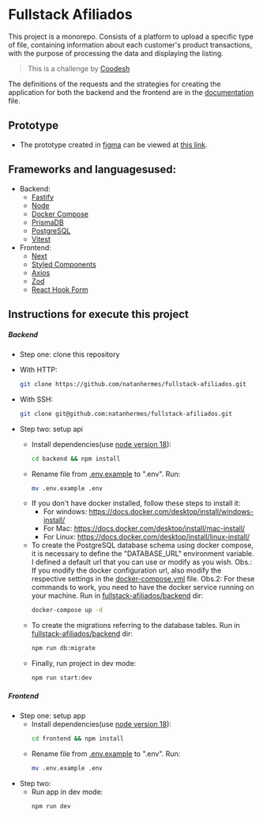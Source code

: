 # Fullstack Afiliados

This project is a monorepo. Consists of a platform to upload a specific type of file, containing information about each customer's product transactions, with the purpose of processing the data and displaying the listing.

> This is a challenge by [Coodesh](https://coodesh.com/)

The definitions of the requests and the strategies for creating the application for both the backend and the frontend are in the [documentation](docs/README.md) file.

## Prototype

- The prototype created in [figma](https://www.figma.com) can be viewed at [this link](https://www.figma.com/file/ejQP2VeqcOPoucWYJoitTn/Afiliados?node-id=0-1&t=z3dBYz7y0SRYsTRu-0).

## Frameworks and languages ​​used:

- Backend:
  - [Fastify](https://www.fastify.io/docs/latest/Guides/Getting-Started/)
  - [Node](https://nodejs.org/)
  - [Docker Compose](https://docs.docker.com/compose/)
  - [PrismaDB](https://www.prisma.io/docs/getting-started)
  - [PostgreSQL](https://www.postgresql.org/)
  - [Vitest](https://vitest.dev/guide/)
- Frontend:
  - [Next](https://nextjs.org/docs)
  - [Styled Components](https://styled-components.com/docs/basics#getting-started)
  - [Axios](https://axios-http.com/ptbr/docs/intro)
  - [Zod](https://zod.dev/)
  - [React Hook Form](https://react-hook-form.com/get-started/)

## Instructions for execute this project

##### Backend

- Step one: clone this repository

- With HTTP:

  ```sh
  git clone https://github.com/natanhermes/fullstack-afiliados.git
  ```

- With SSH:

  ```sh
  git clone git@github.com:natanhermes/fullstack-afiliados.git
  ```

- Step two: setup api
  - Install dependencies(use [node version 18](https://nodejs.org/en/download)):
    ```sh
    cd backend && npm install
    ```
  - Rename file from [.env.example](/backend/.env.example) to ".env".
    Run:
    ```sh
    mv .env.example .env
    ```
  - If you don't have docker installed, follow these steps to install it:
    - For windows: https://docs.docker.com/desktop/install/windows-install/
    - For Mac: https://docs.docker.com/desktop/install/mac-install/
    - For Linux: https://docs.docker.com/desktop/install/linux-install/
  - To create the PostgreSQL database schema using docker compose, it is necessary to define the "DATABASE_URL" environment variable. I defined a default url that you can use or modify as you wish.
    Obs.: If you modify the docker configuration url, also modify the respective settings in the [docker-compose.yml](./backend/docker-compose.yml) file.
    Obs.2: For these commands to work, you need to have the docker service running on your machine.
    Run in [fullstack-afiliados/backend](/backend/) dir:
    ```sh
    docker-compose up -d
    ```
  - To create the migrations referring to the database tables.
    Run in [fullstack-afiliados/backend](/backend/) dir:
    ```sh
    npm run db:migrate
    ```
  - Finally, run project in dev mode:
    ```sh
    npm run start:dev
    ```

##### Frontend

- Step one: setup app
  - Install dependencies(use [node version 18](https://nodejs.org/en/download)):
    ```sh
    cd frontend && npm install
    ```
  - Rename file from [.env.example](/backend/.env.example) to ".env".
    Run:
    ```sh
    mv .env.example .env
    ```
- Step two:
  - Run app in dev mode:
    ```sh
    npm run dev
    ```
